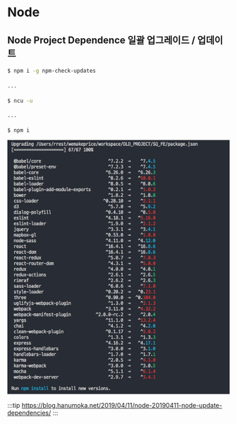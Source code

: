 # Node

## Node Project Dependence 일괄 업그레이드 / 업데이트

```bash
$ npm i -g npm-check-updates

...

$ ncu -u

...

$ npm i
```

![NPM 모듈 업그레이드](/img/A061.png)

:::tip
<https://blog.hanumoka.net/2019/04/11/node-20190411-node-update-dependencies/>
:::